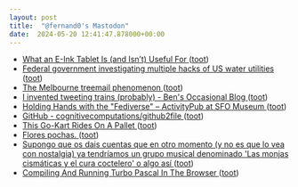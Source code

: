 ```yaml
---
layout: post
title:  "@fernand0's Mastodon"
date:  2024-05-20 12:41:47.878000+00:00
---
```

*  [What an E-Ink Tablet Is (and Isn’t) Useful For ](https://lifehacker.com/tech/what-an-e-ink-tablet-is-and-isnt-useful-fo) ([toot](https://mastodon.social/@fernand0/112473466986538987))
*  [Federal government investigating multiple hacks of US water utilities ](https://www.politico.com/news/2023/11/28/federal-government-investigating-multiple-hacks-of-us-water-utilities-0012897) ([toot](https://mastodon.social/@fernand0/112473166397866891))
*  [The Melbourne treemail phenomenon ](https://www.bbc.com/news/magazine-3356018) ([toot](https://mastodon.social/@fernand0/112472953052915925))
*  [I invented tweeting trains (probably) - Ben's Occasional Blog ](https://bensmith.blog/posts/i-invented-tweeting-trains-probabl) ([toot](https://mastodon.social/@fernand0/112472799410922586))
*  [Holding Hands with the "Fediverse" – ActivityPub at SFO Museum ](https://millsfield.sfomuseum.org/blog/2024/03/12/activitypub) ([toot](https://mastodon.social/@fernand0/112472437099151218))
*  [GitHub - cognitivecomputations/github2file ](https://github.com/cognitivecomputations/github2fil) ([toot](https://mastodon.social/@fernand0/112472152383504683))
*  [This Go-Kart Rides On A Pallet ](https://hackaday.com/2024/04/17/this-go-kart-rides-on-a-pallet) ([toot](https://mastodon.social/@fernand0/112470874012211157))
*  [Flores pochas. ](https://avecesunafoto.wordpress.com/2024/05/19/flores-pochas) ([toot](https://mastodon.social/@fernand0/112468925317097792))
*  [Supongo que os dais cuentas que en otro momento (y no es que lo vea con nostalgia) ya tendríamos un grupo musical denominado &#39;Las monjas cismáticas y el cura coctelero&#39; o algo así ](https://mastodon.social/@fernand0/112468894067722441) ([toot](https://mastodon.social/@fernand0/112468894067722441))
*  [Compiling And Running Turbo Pascal In The Browser ](https://hackaday.com/2024/04/17/compiling-and-running-turbo-pascal-in-the-browser) ([toot](https://mastodon.social/@fernand0/112468882129830317))

